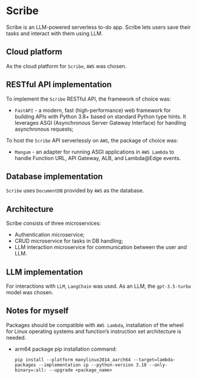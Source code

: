 # Scribe

Scribe is an LLM-powered serverless to-do app. Scribe lets users save their tasks and interact with them using LLM.

## Cloud platform

As the cloud platform for `Scribe`, `AWS` was chosen.

## RESTful API implementation

To implement the `Scribe` RESTful API, the framework of choice was:

* `FastAPI` - a modern, fast (high-performance) web framework for building APIs with Python 3.8+ based on standard Python type hints. It leverages ASGI (Asynchronous Server Gateway Interface) for handling asynchronous requests;

To host the `Scribe` API serverlessly on `AWS`, the package of choice was:

* `Mangum` - an adapter for running ASGI applications in `AWS Lambda` to handle Function URL, API Gateway, ALB, and Lambda@Edge events.

## Database implementation

`Scribe` uses `DocumentDB` provided by `AWS` as the database.

## Architecture

Scribe consists of three microservices:

* Authentication microservice;
* CRUD microservice for tasks in DB handling;
* LLM interaction microservice for communication between the user and LLM.

## LLM implementation

For interactions with `LLM`, `LangChain` was used. As an LLM, the `gpt-3.5-turbo` model was chosen.

## Notes for myself

Packages should be compatible with `AWS Lambda`, installation of the wheel for Linux operating systems and function’s 
instruction set architecture is needed. 

* arm64 package pip installation command: 
    ```
    pip install --platform manylinux2014_aarch64 --target=lambda-packages --implementation cp --python-version 3.10 --only-binary=:all: --upgrade <package_name>
    ```